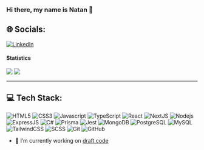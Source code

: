 ### Hi there, my name is Natan 👋

## 🌐 Socials:
[![LinkedIn](https://img.shields.io/badge/LinkedIn-%230077B5.svg?logo=linkedin&logoColor=white)](https://www.linkedin.com/in/natan-gabriel-castro)

#### Statistics

<img src="https://github-readme-stats.vercel.app/api?username=natan22gt&theme=dark&show_icons=true&count_private=true">
<img src="https://github-readme-stats.vercel.app/api/top-langs/?username=natan22gt&theme=dark&hide=hack,hcl&layout=compact&langs_cont=6">

---

## 💻 Tech Stack:
![HTML5](https://img.shields.io/badge/-HTML5-E34F26?style=flat-square&logo=html5&logoColor=white)
![CSS3](https://img.shields.io/badge/-CSS3-1572B6?style=flat-square&logo=css3)
![Javascript](https://img.shields.io/badge/-Javascript-black?style=flat-square&logo=javascript)
![TypeScript](https://img.shields.io/badge/-TypeScript-007ACC?style=flat-square&logo=typescript&logoColor=white)
![React](https://img.shields.io/badge/-React-black?style=flat-square&logo=react)
![NextJS](https://img.shields.io/badge/-NextJS-black?style=flat-square&logo=next.js)
![Nodejs](https://img.shields.io/badge/-Nodejs-black?style=flat-square&logo=node.js)
![ExpressJS](https://img.shields.io/badge/-ExpressJS-black?style=flat-square&logo=express)
![C#](https://img.shields.io/badge/-CSharp?style=flat-square&logo=cs)
![Prisma](https://img.shields.io/badge/-Prisma-black?style=flat-square&logo=prisma)
![Jest](https://img.shields.io/badge/-Jest-black?style=flat-square&logo=jest)
![MongoDB](https://img.shields.io/badge/-MongoDB-black?style=flat-square&logo=mongodb)
![PostgreSQL](https://img.shields.io/badge/-PostgreSQL-336791?style=flat-square&logo=postgresql&logoColor=white)
![MySQL](https://img.shields.io/badge/-MySQL-black?style=flat-square&logo=mysql&logoColor=white)
![TailwindCSS](https://img.shields.io/badge/-TailwindCSS-black?style=flat-square&logo=tailwindcss)
![SCSS](https://img.shields.io/badge/-SCSS-black?style=flat-square&logo=sass)
![Git](https://img.shields.io/badge/-Git-black?style=flat-square&logo=git)
![GitHub](https://img.shields.io/badge/-GitHub-181717?style=flat-square&logo=github)

- 🔭 I’m currently working on [draft code](https://github.com/Code-Challenge-Draft)
<!--
**natan22gt/natan22gt** is a ✨ _special_ ✨ repository because its `README.md` (this file) appears on your GitHub profile.

Here are some ideas to get you started:


- 🌱 I’m currently learning ...
- 👯 I’m looking to collaborate on ...
- 🤔 I’m looking for help with ...
- 💬 Ask me about ...
- 📫 How to reach me: ...
- 😄 Pronouns: ...
- ⚡ Fun fact: ...
-->
